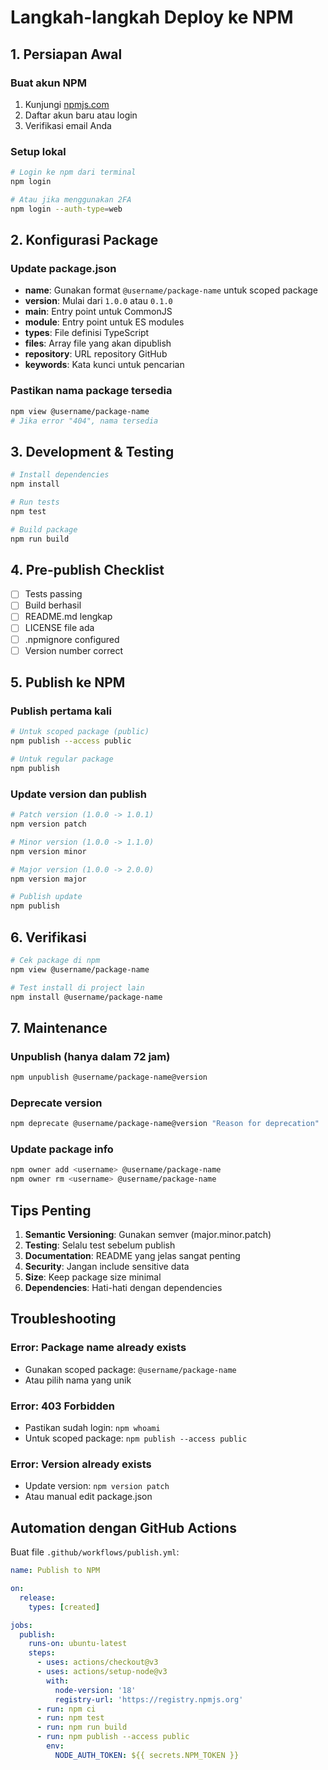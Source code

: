 # Langkah-langkah Deploy ke NPM

## 1. Persiapan Awal

### Buat akun NPM
1. Kunjungi [npmjs.com](https://www.npmjs.com)
2. Daftar akun baru atau login
3. Verifikasi email Anda

### Setup lokal
```bash
# Login ke npm dari terminal
npm login

# Atau jika menggunakan 2FA
npm login --auth-type=web
```

## 2. Konfigurasi Package

### Update package.json
- **name**: Gunakan format `@username/package-name` untuk scoped package
- **version**: Mulai dari `1.0.0` atau `0.1.0`
- **main**: Entry point untuk CommonJS
- **module**: Entry point untuk ES modules
- **types**: File definisi TypeScript
- **files**: Array file yang akan dipublish
- **repository**: URL repository GitHub
- **keywords**: Kata kunci untuk pencarian

### Pastikan nama package tersedia
```bash
npm view @username/package-name
# Jika error "404", nama tersedia
```

## 3. Development & Testing

```bash
# Install dependencies
npm install

# Run tests
npm test

# Build package
npm run build
```

## 4. Pre-publish Checklist

- [ ] Tests passing
- [ ] Build berhasil
- [ ] README.md lengkap
- [ ] LICENSE file ada
- [ ] .npmignore configured
- [ ] Version number correct

## 5. Publish ke NPM

### Publish pertama kali
```bash
# Untuk scoped package (public)
npm publish --access public

# Untuk regular package
npm publish
```

### Update version dan publish
```bash
# Patch version (1.0.0 -> 1.0.1)
npm version patch

# Minor version (1.0.0 -> 1.1.0)
npm version minor

# Major version (1.0.0 -> 2.0.0)
npm version major

# Publish update
npm publish
```

## 6. Verifikasi

```bash
# Cek package di npm
npm view @username/package-name

# Test install di project lain
npm install @username/package-name
```

## 7. Maintenance

### Unpublish (hanya dalam 72 jam)
```bash
npm unpublish @username/package-name@version
```

### Deprecate version
```bash
npm deprecate @username/package-name@version "Reason for deprecation"
```

### Update package info
```bash
npm owner add <username> @username/package-name
npm owner rm <username> @username/package-name
```

## Tips Penting

1. **Semantic Versioning**: Gunakan semver (major.minor.patch)
2. **Testing**: Selalu test sebelum publish
3. **Documentation**: README yang jelas sangat penting
4. **Security**: Jangan include sensitive data
5. **Size**: Keep package size minimal
6. **Dependencies**: Hati-hati dengan dependencies

## Troubleshooting

### Error: Package name already exists
- Gunakan scoped package: `@username/package-name`
- Atau pilih nama yang unik

### Error: 403 Forbidden
- Pastikan sudah login: `npm whoami`
- Untuk scoped package: `npm publish --access public`

### Error: Version already exists
- Update version: `npm version patch`
- Atau manual edit package.json

## Automation dengan GitHub Actions

Buat file `.github/workflows/publish.yml`:

```yaml
name: Publish to NPM

on:
  release:
    types: [created]

jobs:
  publish:
    runs-on: ubuntu-latest
    steps:
      - uses: actions/checkout@v3
      - uses: actions/setup-node@v3
        with:
          node-version: '18'
          registry-url: 'https://registry.npmjs.org'
      - run: npm ci
      - run: npm test
      - run: npm run build
      - run: npm publish --access public
        env:
          NODE_AUTH_TOKEN: ${{ secrets.NPM_TOKEN }}
```